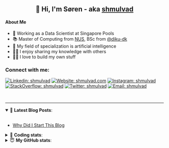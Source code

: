 <h2 align="center">
	👋 Hi, I'm Søren - aka <a href="https://shmulvad.com">shmulvad</a>
</h2>

#### About Me
- 🤖 Working as a Data Scientist at Singapore Pools
- 📚 Master of Computing from [NUS], BSc from [@diku-dk]
- 🧠 My field of specialization is artificial intelligence
- 👨‍🏫 I enjoy sharing my knowledge with others
- 👨‍💻 I love to build my own stuff

### Connect with me:

[![Linkedin: shmulvad](https://img.shields.io/badge/shmulvad-blue?style=flat&logo=Linkedin&logoColor=white)][linkedin]
[![Website: shmulvad.com](https://img.shields.io/badge/shmulvad.com-47CCCC?&style=flat&logo=Google-Chrome&logoColor=white)][website]
[![Instagram: shmulvad](https://img.shields.io/badge/-@shmulvad-purple?style=flat&logo=Instagram&logoColor=white)][instagram]
[![StackOverflow: shmulvad](https://img.shields.io/badge/shmulvad-FE7A16?style=flat&logo=stack-overflow&logoColor=white)][stackOverflow]
[![Twitter: shmulvad](https://img.shields.io/badge/@shmulvad-1ca0f1?style=flat&logo=twitter&logoColor=white)][twitter]
[![Email: shmulvad](https://img.shields.io/badge/shmulvad-D14836?style=flat&logo=gmail&logoColor=white)][mail]

<br />

---

<details open>
 <summary>📕 <b>Latest Blog Posts</b>: </summary>

<br>

<!-- BLOG-POST-LIST:START -->
- [Why Did I Start This Blog](https://shmulvad.com/blog/why-did-start-this-blog)
<!-- BLOG-POST-LIST:END -->

</details>

<!-- --- -->

<details>
 <summary>🤖 <b>Coding stats</b>: </summary>

<br>

NOTE: Doesn't track coding at work or work done in environments such as Jupyter Notebooks.

<!--START_SECTION:waka-->
![Code Time](http://img.shields.io/badge/Code%20Time-2%2C554%20hrs%203%20mins-blue)

**I'm a Night 🦉** 

```text
🌞 Morning                470 commits         ██░░░░░░░░░░░░░░░░░░░░░░░   08.68 % 
🌆 Daytime                1468 commits        ███████░░░░░░░░░░░░░░░░░░   27.10 % 
🌃 Evening                2133 commits        ██████████░░░░░░░░░░░░░░░   39.38 % 
🌙 Night                  1345 commits        ██████░░░░░░░░░░░░░░░░░░░   24.83 % 
```


📊 **This Week I Spent My Time On** 

```text
💬 Programming Languages: 
Python                   14 hrs 47 mins      █████████████░░░░░░░░░░░░   53.77 % 
Other                    6 hrs 26 mins       ██████░░░░░░░░░░░░░░░░░░░   23.41 % 
YAML                     2 hrs 11 mins       ██░░░░░░░░░░░░░░░░░░░░░░░   07.93 % 
HTML                     1 hr 28 mins        █░░░░░░░░░░░░░░░░░░░░░░░░   05.35 % 
TypeScript               55 mins             █░░░░░░░░░░░░░░░░░░░░░░░░   03.36 % 

🔥 Editors: 
VS Code                  20 hrs 58 mins      ███████████████████░░░░░░   76.23 % 
Zsh                      6 hrs 25 mins       ██████░░░░░░░░░░░░░░░░░░░   23.37 % 
Sublime Text             6 mins              ░░░░░░░░░░░░░░░░░░░░░░░░░   00.40 % 

🐱‍💻 Projects: 
overvaagning-admin       19 hrs 31 mins      ██████████████████░░░░░░░   70.93 % 
km24-core                5 hrs 56 mins       █████░░░░░░░░░░░░░░░░░░░░   21.62 % 
sitesentinel_manager     1 hr 26 mins        █░░░░░░░░░░░░░░░░░░░░░░░░   05.26 % 
hit-locator              29 mins             ░░░░░░░░░░░░░░░░░░░░░░░░░   01.79 % 
Unknown Project          3 mins              ░░░░░░░░░░░░░░░░░░░░░░░░░   00.24 % 
```


 Last Updated on 02/06/2024 18:41:38 UTC
<!--END_SECTION:waka-->

</details>

<!-- --- -->

<details>
 <summary>😇 <b>My GitHub stats</b>: </summary>

<br>

<img align="left" alt="shmulvad's Github Stats" src="https://github-readme-stats.vercel.app/api?username=shmulvad&show_icons=true&hide_border=true" />

</details>



[website]: https://shmulvad.com
[twitter]: https://twitter.com/shmulvad
[linkedin]: https://linkedin.com/in/shmulvad
[instagram]: https://instagram.com/shmulvad
[stackOverflow]: https://stackoverflow.com/users/9248793/shmulvad
[mail]: mailto:shmulvad@gmail.com
[@diku-dk]: https://github.com/diku-dk
[github]: https://github.com/shmulvad
[NUS]: https://www.nus.edu.sg